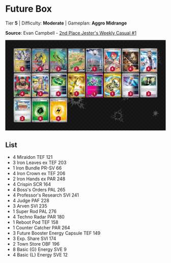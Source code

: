 # Future Box

Tier **5** | Difficulty: **Moderate** | Gameplan: **Aggro Midrange**

**Source**: Evan Campbell - [2nd Place Jester's Weekly Casual #1](https://play.limitlesstcg.com/tournament/675ebed295f729096d72a600/player/evancampbell94/decklist)

![decklist](../../!Images/Standard/14BRS-SSP/Future%20Box.PNG)

## List
* 4 Miraidon TEF 121
* 3 Iron Leaves ex TEF 203
* 1 Iron Bundle PR-SV 66
* 4 Iron Crown ex TEF 206
* 2 Iron Hands ex PAR 248
* 4 Crispin SCR 164
* 4 Boss's Orders PAL 265
* 4 Professor's Research SVI 241
* 4 Judge PAF 228
* 3 Arven SVI 235
* 1 Super Rod PAL 276
* 4 Techno Radar PAR 180
* 1 Reboot Pod TEF 158
* 1 Counter Catcher PAR 264
* 3 Future Booster Energy Capsule TEF 149
* 3 Exp. Share SVI 174
* 2 Town Store OBF 196
* 8 Basic {G} Energy SVE 9
* 4 Basic {L} Energy SVE 12